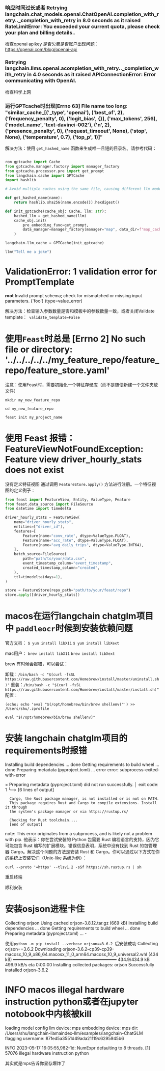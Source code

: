 ### 响应时间过长或者 Retrying langchain.chat_models.openai.ChatOpenAI.completion_with_retry.<locals>._completion_with_retry in 8.0 seconds as it raised RateLimitError: You exceeded your current quota, please check your plan and billing details..

检查openai apikey 是否欠费是否账户出现问题：<https://openai.com/blog/openai-api>


### Retrying langchain.llms.openai.acompletion_with_retry.<locals>._completion_with_retry in 4.0 seconds as it raised APIConnectionError: Error communicating with OpenAI.
检查科学上网
###  运行GPTcache时出现[Errno 63] File name too long: "similar_cache_[('_type', 'openai'), ('best_of', 2), ('frequency_penalty', 0), ('logit_bias', {}), ('max_tokens', 256), ('model_name', 'text-davinci-002'), ('n', 2), ('presence_penalty', 0), ('request_timeout', None), ('stop', None), ('temperature', 0.7), ('top_p', 1)]"
解决方法：使用 `get_hashed_name` 函数来生成唯一且短的目录名。请参考代码：
```Python

rom gptcache import Cache
from gptcache.manager.factory import manager_factory
from gptcache.processor.pre import get_prompt
from langchain.cache import GPTCache
import hashlib

# Avoid multiple caches using the same file, causing different llm model caches to affect each other

def get_hashed_name(name):
    return hashlib.sha256(name.encode()).hexdigest()

def init_gptcache(cache_obj: Cache, llm: str):
    hashed_llm = get_hashed_name(llm)
    cache_obj.init(
        pre_embedding_func=get_prompt,
        data_manager=manager_factory(manager="map", data_dir=f"map_cache_{hashed_llm}"),
    )

langchain.llm_cache = GPTCache(init_gptcache)

llm("Tell me a joke")
```

# ValidationError: 1 validation error for PromptTemplate
__root__
  Invalid prompt schema; check for mismatched or missing input parameters. {'foo'} (type=value_error)

解决方法：检查输入参数数量是否和模板中的参数数量一致，或者关闭Validate template：` validate_template=False`

# 使用`Feast`时总是 [Errno 2] No such file or directory: '../../../../../my_feature_repo/feature_repo/feature_store.yaml'

注意：使用Feast时，需要初始化一个特征存储库（而不是随便新建一个文件夹放文件）

`mkdir my_new_feature_repo`

`cd my_new_feature_repo`

`feast init my_project_name`

# 使用 Feast 报错：FeatureViewNotFoundException: Feature view driver_hourly_stats does not exist

没有定义特征视图
通过调用 `FeatureStore.apply()` 方法进行注册。一个特征视图的定义例子：

```Python
from feast import FeatureView, Entity, ValueType, Feature
from feast.data_source import FileSource
from datetime import timedelta

driver_hourly_stats = FeatureView(
    name="driver_hourly_stats",
    entities=["driver_id"],
    features=[
        Feature(name="conv_rate", dtype=ValueType.FLOAT),
        Feature(name="acc_rate", dtype=ValueType.FLOAT),
        Feature(name="avg_daily_trips", dtype=ValueType.INT64),
    ],
    batch_source=FileSource(
        path="path/to/your/data.csv",
        event_timestamp_column="event_timestamp",
        created_timestamp_column="created",
    ),
    ttl=timedelta(days=1),
)

store = FeatureStore(repo_path="path/to/your/feast/repo")
store.apply([driver_hourly_stats])
```

# macos在运行langchain chatglm项目中 `paddleocr`时候到安装依赖问题

官方文档：
`$ yum install libX11`
`$ yum install libXext`

mac用户：
`brew install libX11`
`brew install libXext`

brew 有时候会报错，可以尝试：

卸载：`/bin/bash -c "$(curl -fsSL https://raw.githubusercontent.com/Homebrew/install/master/uninstall.sh)"`
重装：`/bin/bash -c "$(curl -fsSL https://raw.githubusercontent.com/Homebrew/install/master/install.sh)"`
配置：

`(echo; echo 'eval "$(/opt/homebrew/bin/brew shellenv)"') >> /Users/shu/.zprofile `

`eval "$(/opt/homebrew/bin/brew shellenv)"`

#  安装 langchain chatglm项目的requirements时报错 
  Installing build dependencies ... done
  Getting requirements to build wheel ... done
  Preparing metadata (pyproject.toml) ... error
  error: subprocess-exited-with-error
  
  × Preparing metadata (pyproject.toml) did not run successfully.
  │ exit code: 1
  ╰─> [6 lines of output]
      
      Cargo, the Rust package manager, is not installed or is not on PATH.
      This package requires Rust and Cargo to compile extensions. Install it through
      the system's package manager or via https://rustup.rs/
      
      Checking for Rust toolchain....
      [end of output]
  
  note: This error originates from a subprocess, and is likely not a problem with pip.
  他表示：你在尝试安装的 Python 包需要 Rust 编程语言的支持，因为它可能包含 Rust 编写的扩展模块。错误信息表明，系统中没有找到 Rust 的包管理器 Cargo。解决这个问题的方法是安装 Rust 和 Cargo。你可以通过以下方式在你的系统上安装它们（Unix-like 系统为例）：

  `curl --proto '=https' --tlsv1.2 -sSf https://sh.rustup.rs | sh`

  重启终端

  顺利安装

  # 安装osjson进程卡住
  Collecting orjson
  Using cached orjson-3.8.12.tar.gz (669 kB)
  Installing build dependencies ... done
  Getting requirements to build wheel ... done
  Preparing metadata (pyproject.toml) ... -

使用` python -m pip install --verbose orjson==3.6.2  `后安装成功
Collecting orjson==3.6.2
  Downloading orjson-3.6.2-cp39-cp39-macosx_10_9_x86_64.macosx_11_0_arm64.macosx_10_9_universal2.whl (434 kB)
     ━━━━━━━━━━━━━━━━━━━━━━━━━━━━━━━━━━━━━━━━ 434.9/434.9 kB 496.9 kB/s eta 0:00:00
Installing collected packages: orjson
Successfully installed orjson-3.6.2

# INFO macos  illegal hardware instruction  python或者在jupyter notobook中内核被kill

loading model config
llm device: mps
embedding device: mps
dir: /Users/shu/langchain-llamaindex-llm/examples/langchain-ChatGLM
flagging username: 87fed5a3551d49ada21119c6295945b6

INFO  2023-05-17 16:05:55,982-1d: NumExpr defaulting to 8 threads.
[1]    57076 illegal hardware instruction  python 

其实就是mps告诉你显存爆炸了